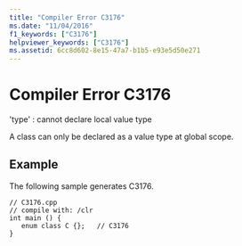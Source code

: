 ```yaml
---
title: "Compiler Error C3176"
ms.date: "11/04/2016"
f1_keywords: ["C3176"]
helpviewer_keywords: ["C3176"]
ms.assetid: 6cc8d602-8e15-47a7-b1b5-e93e5d50e271
---
```

# Compiler Error C3176

'type' : cannot declare local value type

A class can only be declared as a value type at global scope.

## Example

The following sample generates C3176.

```
// C3176.cpp
// compile with: /clr
int main () {
   enum class C {};   // C3176
}
```